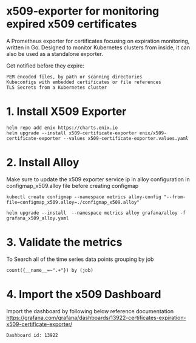 # x509-exporter for monitoring expired x509 certificates  

A Prometheus exporter for certificates focusing on expiration monitoring, written in Go. Designed to monitor Kubernetes clusters from inside, it can also be used as a standalone exporter.

Get notified before they expire:

    PEM encoded files, by path or scanning directories
    Kubeconfigs with embedded certificates or file references
    TLS Secrets from a Kubernetes cluster

# 1. Install X509 Exporter  

    helm repo add enix https://charts.enix.io
    helm upgrade --install x509-certificate-exporter enix/x509-certificate-exporter --values x509-certificate-exporter.values.yaml

# 2. Install Alloy  

Make sure to update the x509 exporter service ip in alloy configuration in configmap_x509.alloy file before creating configmap

    kubectl create configmap --namespace metrics alloy-config "--from-file=configmap_x509.alloy=./configmap_x509.alloy"

    helm upgrade --install  --namespace metrics alloy grafana/alloy -f grafana_x509_alloy.yaml

# 3. Validate the metrics  

To Search all of the time series data points grouping by job  

    count({__name__=~".+"}) by (job)

# 4. Import the x509 Dashboard  

Import the dashboard by following below reference documentation
    https://grafana.com/grafana/dashboards/13922-certificates-expiration-x509-certificate-exporter/

    Dashboard id: 13922